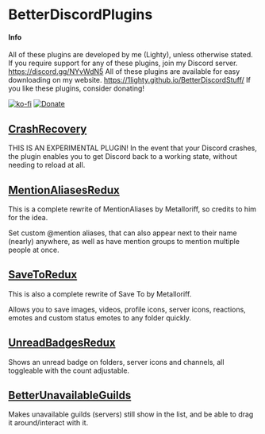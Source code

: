 # BetterDiscordPlugins
#### Info
All of these plugins are developed by me (Lighty), unless otherwise stated.
If you require support for any of these plugins, join my Discord server.
https://discord.gg/NYvWdN5
All of these plugins are available for easy downloading on my website.
https://1lighty.github.io/BetterDiscordStuff/
If you like these plugins, consider donating!

[![ko-fi](https://www.ko-fi.com/img/githubbutton_sm.svg)](https://ko-fi.com/L3L01A2WY) [![Donate](https://img.shields.io/badge/Donate-PayPal-blue.svg)](https://www.paypal.me/lighty13)
##  [CrashRecovery](https://github.com/1Lighty/BetterDiscordPlugins/tree/master/Plugins/CrashRecovery "CrashRecovery")
THIS IS AN EXPERIMENTAL PLUGIN! In the event that your Discord crashes, the plugin enables you to get Discord back to a working state, without needing to reload at all.

##  [MentionAliasesRedux](https://github.com/1Lighty/BetterDiscordPlugins/tree/master/Plugins/MentionAliasesRedux "MentionAliasesRedux")
This is a complete rewrite of MentionAliases by Metalloriff, so credits to him for the idea.

Set custom @mention aliases, that can also appear next to their name (nearly) anywhere, as well as have mention groups to mention multiple people at once.
## [SaveToRedux](https://github.com/1Lighty/BetterDiscordPlugins/tree/master/Plugins/SaveToRedux "SaveToRedux")
This is also a complete rewrite of Save To by Metalloriff.

Allows you to save images, videos, profile icons, server icons, reactions, emotes and custom status emotes to any folder quickly.
## [UnreadBadgesRedux](https://github.com/1Lighty/BetterDiscordPlugins/tree/master/Plugins/UnreadBadgesRedux "UnreadBadgesRedux")
Shows an unread badge on folders, server icons and channels, all toggleable with the count adjustable.

## [BetterUnavailableGuilds](https://github.com/1Lighty/BetterDiscordPlugins/tree/master/Plugins/BetterUnavailableGuilds "BetterUnavailableGuilds")
Makes unavailable guilds (servers) still show in the list, and be able to drag it around/interact with it.